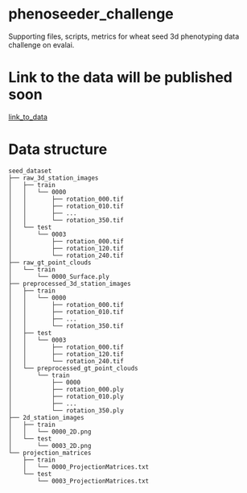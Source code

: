 # phenoseeder_challenge
Supporting files, scripts, metrics for wheat seed 3d phenotyping data challenge on evalai. 

# Link to the data will be published soon
[link_to_data](https://b2share.fz-juelich.de/records/b716920e6c4342879ddb46fbcfbafe17)

# Data structure
```
seed_dataset
├── raw_3d_station_images
│   ├── train
│   │   └── 0000
│   │       ├── rotation_000.tif
│   │       ├── rotation_010.tif
│   │       ├── ...
│   │       └── rotation_350.tif
│   └── test
│       └── 0003
│           ├── rotation_000.tif
│           ├── rotation_120.tif
│           └── rotation_240.tif
├── raw_gt_point_clouds
│   └── train
│       └── 0000_Surface.ply
├── preprocessed_3d_station_images
│   ├── train
│   │   └── 0000
│   │       ├── rotation_000.tif
│   │       ├── rotation_010.tif
│   │       ├── ...
│   │       └── rotation_350.tif
│   ├── test
│   │   └── 0003
│   │       ├── rotation_000.tif
│   │       ├── rotation_120.tif
│   │       └── rotation_240.tif   
│   └── preprocessed_gt_point_clouds
│       └── train
│           ├── 0000
│           ├── rotation_000.ply
│           ├── rotation_010.ply
│           ├── ...
│           └── rotation_350.ply          
├── 2d_station_images
│   ├── train
│   │   └── 0000_2D.png
│   └── test
│       └── 0003_2D.png
└── projection_matrices
    ├── train
    │   └── 0000_ProjectionMatrices.txt
    └── test
        └── 0003_ProjectionMatrices.txt
```
